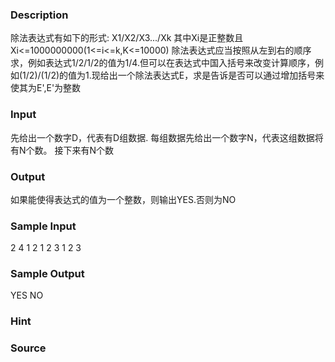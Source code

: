 
### Description
除法表达式有如下的形式:
X1/X2/X3.../Xk
其中Xi是正整数且Xi<=1000000000(1<=i<=k,K<=10000)
除法表达式应当按照从左到右的顺序求，例如表达式1/2/1/2的值为1/4.但可以在表达式中国入括号来改变计算顺序，例如(1/2)/(1/2)的值为1.现给出一个除法表达式E，求是告诉是否可以通过增加括号来使其为E',E'为整数
### Input
先给出一个数字D，代表有D组数据.
每组数据先给出一个数字N，代表这组数据将有N个数。
接下来有N个数
### Output
如果能使得表达式的值为一个整数，则输出YES.否则为NO
### Sample Input
2
4
1
2
1
2
3
1
2
3
### Sample Output
YES
NO
### Hint

### Source
